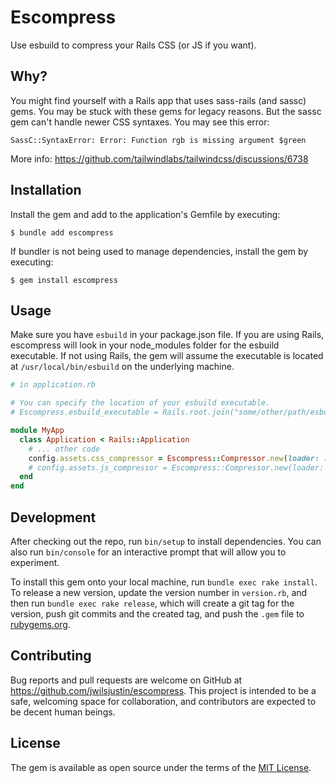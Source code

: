 # Escompress

Use esbuild to compress your Rails CSS (or JS if you want).

## Why?

You might find yourself with a Rails app that uses sass-rails (and sassc) gems. You may be stuck with these gems for legacy reasons. But the sassc gem can't handle newer CSS syntaxes. You may see this error:

```
SassC::SyntaxError: Error: Function rgb is missing argument $green
```

More info: https://github.com/tailwindlabs/tailwindcss/discussions/6738

## Installation

Install the gem and add to the application's Gemfile by executing:

    $ bundle add escompress

If bundler is not being used to manage dependencies, install the gem by executing:

    $ gem install escompress

## Usage

Make sure you have `esbuild` in your package.json file. If you are using Rails, escompress will look in your node_modules folder for the esbuild executable. If not using Rails, the gem will assume the executable is located at `/usr/local/bin/esbuild` on the underlying machine.

```ruby
# in application.rb

# You can specify the location of your esbuild executable.
# Escompress.esbuild_executable = Rails.root.join("some/other/path/esbuild")

module MyApp
  class Application < Rails::Application
    # ... other code
    config.assets.css_compressor = Escompress::Compressor.new(loader: :css)
    # config.assets.js_compressor = Escompress::Compressor.new(loader: :js)
  end
end
```

## Development

After checking out the repo, run `bin/setup` to install dependencies. You can also run `bin/console` for an interactive prompt that will allow you to experiment.

To install this gem onto your local machine, run `bundle exec rake install`. To release a new version, update the version number in `version.rb`, and then run `bundle exec rake release`, which will create a git tag for the version, push git commits and the created tag, and push the `.gem` file to [rubygems.org](https://rubygems.org).

## Contributing

Bug reports and pull requests are welcome on GitHub at https://github.com/jwilsjustin/escompress. This project is intended to be a safe, welcoming space for collaboration, and contributors are expected to be decent human beings.

## License

The gem is available as open source under the terms of the [MIT License](https://opensource.org/licenses/MIT).
